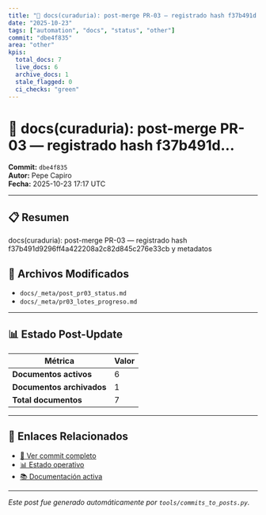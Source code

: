 ```yaml
---
title: "🔄 docs(curaduria): post-merge PR-03 — registrado hash f37b491d..."
date: "2025-10-23"
tags: ["automation", "docs", "status", "other"]
commit: "dbe4f835"
area: "other"
kpis:
  total_docs: 7
  live_docs: 6
  archive_docs: 1
  stale_flagged: 0
  ci_checks: "green"
---
```


# 🔄 docs(curaduria): post-merge PR-03 — registrado hash f37b491d...

**Commit:** `dbe4f835`  
**Autor:** Pepe Capiro  
**Fecha:** 2025-10-23 17:17 UTC

---

## 📋 Resumen

docs(curaduria): post-merge PR-03 — registrado hash f37b491d9296ff4a422208a2c82d845c276e33cb y metadatos

## 📂 Archivos Modificados

- `docs/_meta/post_pr03_status.md`
- `docs/_meta/pr03_lotes_progreso.md`

---

## 📊 Estado Post-Update

| Métrica | Valor |
|---------|-------|
| **Documentos activos** | 6 |
| **Documentos archivados** | 1 |
| **Total documentos** | 7 |

---

## 🔗 Enlaces Relacionados

- [📁 Ver commit completo](https://github.com/ppkapiro/runart-foundry/commit/dbe4f83544223bc24703eef1d3cadda17d775a81)
- [📊 Estado operativo](/status/)
- [📚 Documentación activa](/docs/live/)

---

_Este post fue generado automáticamente por `tools/commits_to_posts.py`._
